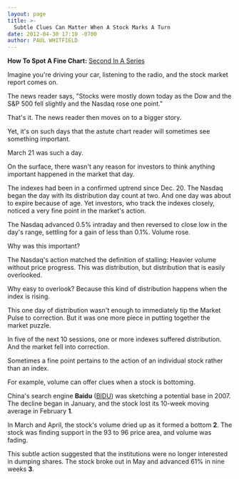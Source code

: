 ```yaml
---
layout: page
title: >-
  Subtle Clues Can Matter When A Stock Marks A Turn
date: 2012-04-30 17:10 -0700
author: PAUL WHITFIELD
---
```





**How To Spot A Fine Chart:** [Second In A Series](http://news.investors.com/specialreport/609681/201204301622/how-to-spot-a-fine-chart.aspx)


Imagine you're driving your car, listening to the radio, and the stock market report comes on.


The news reader says, "Stocks were mostly down today as the Dow and the S&P 500 fell slightly and the Nasdaq rose one point."


That's it. The news reader then moves on to a bigger story.


Yet, it's on such days that the astute chart reader will sometimes see something important.


March 21 was such a day.


On the surface, there wasn't any reason for investors to think anything important happened in the market that day.


The indexes had been in a confirmed uptrend since Dec. 20. The Nasdaq began the day with its distribution day count at two. And one day was about to expire because of age. Yet investors, who track the indexes closely, noticed a very fine point in the market's action.


The Nasdaq advanced 0.5% intraday and then reversed to close low in the day's range, settling for a gain of less than 0.1%. Volume rose.


Why was this important?


The Nasdaq's action matched the definition of stalling: Heavier volume without price progress. This was distribution, but distribution that is easily overlooked.


Why easy to overlook? Because this kind of distribution happens when the index is rising.


This one day of distribution wasn't enough to immediately tip the Market Pulse to correction. But it was one more piece in putting together the market puzzle.


In five of the next 10 sessions, one or more indexes suffered distribution. And the market fell into correction.


Sometimes a fine point pertains to the action of an individual stock rather than an index.


For example, volume can offer clues when a stock is bottoming.


China's search engine **Baidu** ([BIDU](https://research.investors.com/quote.aspx?symbol=BIDU)) was sketching a potential base in 2007. The decline began in January, and the stock lost its 10-week moving average in February **1**.


In March and April, the stock's volume dried up as it formed a bottom **2**. The stock was finding support in the 93 to 96 price area, and volume was fading.


This subtle action suggested that the institutions were no longer interested in dumping shares. The stock broke out in May and advanced 61% in nine weeks **3**.




